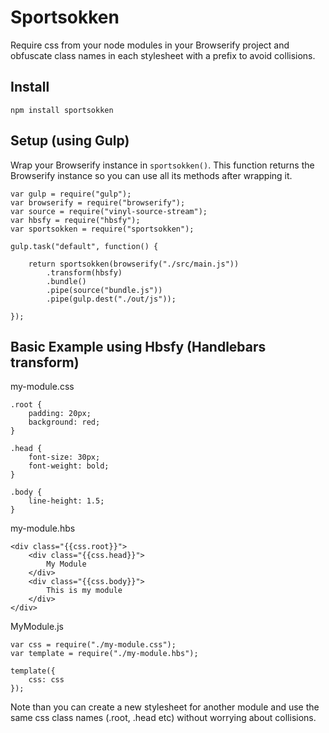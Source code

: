 Sportsokken
===========

Require css from your node modules in your Browserify project and obfuscate class names in each stylesheet with a prefix to avoid collisions.

## Install

```
npm install sportsokken
```

## Setup (using Gulp)

Wrap your Browserify instance in `sportsokken()`. This function returns the Browserify instance so you can use all its methods after wrapping it.

```
var gulp = require("gulp");
var browserify = require("browserify");
var source = require("vinyl-source-stream");
var hbsfy = require("hbsfy");
var sportsokken = require("sportsokken");

gulp.task("default", function() {

	return sportsokken(browserify("./src/main.js"))
		.transform(hbsfy)
		.bundle()
		.pipe(source("bundle.js"))
		.pipe(gulp.dest("./out/js"));

});
```

## Basic Example using Hbsfy (Handlebars transform)

my-module.css
```
.root {
	padding: 20px;
	background: red;
}

.head {
	font-size: 30px;
	font-weight: bold;
}

.body {
	line-height: 1.5;
}
```

my-module.hbs
```
<div class="{{css.root}}">
	<div class="{{css.head}}">
		My Module
	</div>
	<div class="{{css.body}}">
		This is my module
	</div>
</div>
```

MyModule.js
```
var css = require("./my-module.css");
var template = require("./my-module.hbs");

template({
	css: css
});

```

Note than you can create a new stylesheet for another module and use the same css class names (.root, .head etc) without worrying about collisions.